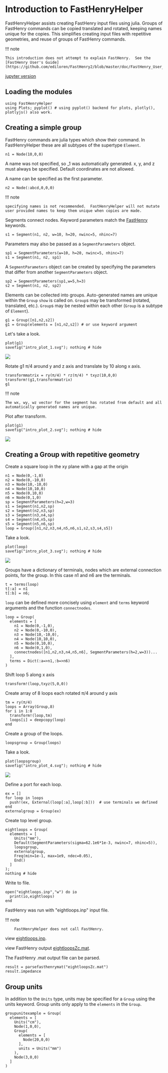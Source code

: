 # Introduction to FastHenryHelper

FastHenryHelper assists creating FastHenry input files using julia.  Groups of FastHenry commands can be copied translated and rotated, keeping names unique for the copies.  This simplifies creating input files with repetitive geometries, and reuse of groups of FastHenry commands.

!!! note

    This introduction does not attempt to explain FastHenry.  See the [FastHenry User's Guide](https://github.com/ediloren/FastHenry2/blob/master/doc/FastHenry_User_Guide.pdf).

[jupyter version](https://github.com/cstook/FastHenryHelper.jl/blob/master/docs/src/Introduction.ipynb)

## Loading the modules
```@example intro
using FastHenryHelper
using Plots; pyplot() # using pyplot() backend for plots, plotly(), plotlyjs() also work.
```
## Creating a simple group
FastHenry commands are julia types which show their command.  In FastHenryHelper these are all subtypes of the supertype `Element`.
```@example intro
n1 = Node(10,0,0)
```
A name was not specified, so _1 was automatically generated.
x, y, and z must always be specified.  Default coordinates are not allowed.

A name can be specified as the first parameter.
```@example intro
n2 = Node(:abcd,0,0,0)
```

!!! note

    specifying names is not recommended.  FastHenryHelper will not mutate user provided names to keep them unique when copies are made.

Segments connect nodes.  Keyword parameters match the [FastHenry](https://github.com/ediloren/FastHenry2/blob/master/doc/FastHenry_User_Guide.pdf) keywords.
```@example intro
s1 = Segment(n1, n2, w=10, h=20, nwinc=5, nhinc=7)
```

Parameters may also be passed as a `SegmentParameters` object.
```@example intro
sp1 = SegmentParameters(w=10, h=20, nwinc=5, nhinc=7)
s1 = Segment(n1, n2, sp1)
```

A `SegmentParameters` object can be created by specifying the parameters that differ from another `SegmentParameters` object.
```@example intro
sp2 = SegmentParameters(sp1,w=5,h=3)
s2 = Segment(n1, n2, sp2)
```

Elements can be collected into groups.  Auto-generated names are unique within the `Group` `show` is called on.  `Group`s may be transformed (rotated, translated, etc.).  `Group`s may be nested within each other (`Group` is a subtype of `Element`).  
```@example intro
g1 = Group([n1,n2,s2])
g1 = Group(elements = [n1,n2,s2]) # or use keyword argument
```

Let's take a look.
```@example intro
plot(g1)
savefig("intro_plot_1.svg"); nothing # hide
```
![](intro_plot_1.svg)

Rotate g1 π/4 around y and z axis and translate by 10 along x axis.
```@example intro
transformmatrix = ry(π/4) * rz(π/4) * txyz(10,0,0)
transform!(g1,transformmatrix)
g1
```

!!! note

    The wx, wy, wz vector for the segment has rotated from default and all automatically generated names are unique.

Plot after transform.
```@example intro
plot(g1)
savefig("intro_plot_2.svg"); nothing # hide
```
![](intro_plot_2.svg)

## Creating a Group with repetitive geometry

Create a square loop in the xy plane with a gap at the origin
```@example intro
n1 = Node(0,-1,0)
n2 = Node(0,-10,0)
n3 = Node(10,-10,0)
n4 = Node(10,10,0)
n5 = Node(0,10,0)
n6 = Node(0,1,0)
sp = SegmentParameters(h=2,w=3)
s1 = Segment(n1,n2,sp)
s2 = Segment(n2,n3,sp)
s3 = Segment(n3,n4,sp)
s4 = Segment(n4,n5,sp)
s5 = Segment(n5,n6,sp)
loop = Group([n1,n2,n3,n4,n5,n6,s1,s2,s3,s4,s5])
```
Take a look.
```@example intro
plot(loop)
savefig("intro_plot_3.svg"); nothing # hide
```
![](intro_plot_3.svg)

Groups have a dictionary of terminals, nodes which are external connection points, for the group.  In this case n1 and n6 are the terminals.
```@example intro
t = terms(loop)
t[:a] = n1
t[:b] = n6;
```
`loop` can be defined more concisely using `element` and `terms` keyword arguments and the function  `connectnodes`.
```@example intro
loop = Group(
  elements = [
    n1 = Node(0,-1,0),
    n2 = Node(0,-10,0),
    n3 = Node(10,-10,0),
    n4 = Node(10,10,0),
    n5 = Node(0,10,0),
    n6 = Node(0,1,0),
    connectnodes([n1,n2,n3,n4,n5,n6], SegmentParameters(h=2,w=3))...
  ],
  terms = Dict(:a=>n1,:b=>n6)
)
```

Shift loop 5 along x axis
```@example intro
transform!(loop,txyz(5,0,0))
```

Create array of 8 loops each rotated π/4 around y axis
```@example intro
tm = ry(π/4)
loops = Array(Group,8)
for i in 1:8
  transform!(loop,tm)
  loops[i] = deepcopy(loop)
end
```

Create a group of the loops.
```@example intro
loopsgroup = Group(loops)
```

Take a look.
```@example intro
plot(loopsgroup)
savefig("intro_plot_4.svg"); nothing # hide
```
![](intro_plot_4.svg)

Define a port for each loop.
```@example intro
ex = []
for loop in loops
  push!(ex, External(loop[:a],loop[:b]))  # use terminals we defined
end
externalgroup = Group(ex)
```

Create top level group.
```@example intro
eightloops = Group(
  elements = [
    Units("mm"),
    Default(SegmentParameters(sigma=62.1e6*1e-3, nwinc=7, nhinc=5)),
    loopsgroup,
    externalgroup,
    Freq(min=1e-1, max=1e9, ndec=0.05),
    End()
  ]
);
nothing # hide
```

Write to file.
```@example intro
open("eightloops.inp","w") do io
  print(io,eightloops)
end
```

FastHenry was run with "eightloops.inp" input file.

!!! note

        FastHenryHelper does not call FastHenry.

view [eightloops.inp](https://github.com/cstook/FastHenryHelper.jl/blob/gh-pages/eightloops.inp).

view FastHenry output [eightloopsZc.mat](https://github.com/cstook/FastHenryHelper.jl/blob/gh-pages/eightloopsZc.mat).

The FastHenry .mat output file can be parsed.
```@example intro
result = parsefasthenrymat("eightloopsZc.mat")
result.impedance
```
## Group units

In addition to the `Units` type, units may be specified for a `Group` using the units keyword.  Group units only apply to the `elements` in the `Group`.
```@example intro
groupunitexample = Group(
  elements = [
    Units("cm"),
    Node(1,0,0),
    Group(
      elements = [
        Node(20,0,0)
      ],
      units = Units("mm")
    ),
    Node(3,0,0)
  ]
)
```
